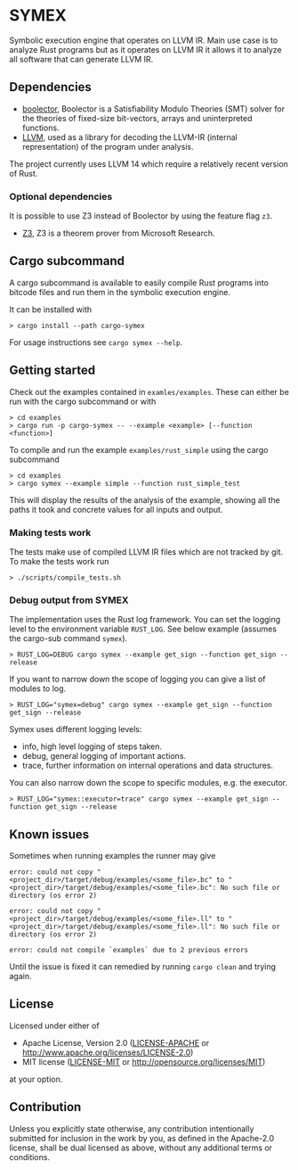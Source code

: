 # SYMEX

Symbolic execution engine that operates on LLVM IR. Main use case is to analyze Rust programs but
as it operates on LLVM IR it allows it to analyze all software that can generate LLVM IR.

## Dependencies

- [boolector](https://github.com/Boolector/boolector), Boolector is a Satisfiability Modulo Theories
  (SMT) solver for the theories of fixed-size bit-vectors, arrays and uninterpreted functions.
- [LLVM](https://llvm.org/), used as a library for decoding the LLVM-IR (internal representation)
  of the program under analysis.

The project currently uses LLVM 14 which require a relatively recent version of Rust.

### Optional dependencies

It is possible to use Z3 instead of Boolector by using the feature flag `z3`.

- [Z3](https://github.com/Z3Prover/z3), Z3 is a theorem prover from Microsoft Research.

## Cargo subcommand

A cargo subcommand is available to easily compile Rust programs into bitcode files and run them
in the symbolic execution engine.

It can be installed with

```shell
> cargo install --path cargo-symex
```

For usage instructions see `cargo symex --help`.

## Getting started

Check out the examples contained in `examles/examples`. These can either be run with the cargo
subcommand or with

```shell
> cd examples
> cargo run -p cargo-symex -- --example <example> [--function <function>]
```

To compile and run the example `examples/rust_simple` using the cargo subcommand

```shell
> cd examples
> cargo symex --example simple --function rust_simple_test
```

This will display the results of the analysis of the example, showing all the paths it took and
concrete values for all inputs and output.

### Making tests work

The tests make use of compiled LLVM IR files which are not tracked by git. To make the tests work
run

```shell
> ./scripts/compile_tests.sh
```

### Debug output from SYMEX

The implementation uses the Rust log framework. You can set the logging level to the environment variable `RUST_LOG`. See below example (assumes the cargo-sub command `symex`).

```shell
> RUST_LOG=DEBUG cargo symex --example get_sign --function get_sign --release
```

If you want to narrow down the scope of logging you can give a list of modules to log.

```shell
> RUST_LOG="symex=debug" cargo symex --example get_sign --function get_sign --release
```

Symex uses different logging levels:

- info, high level logging of steps taken.
- debug, general logging of important actions.
- trace, further information on internal operations and data structures.

You can also narrow down the scope to specific modules, e.g. the executor.

```shell
> RUST_LOG="symex::executor=trace" cargo symex --example get_sign --function get_sign --release
```


## Known issues

Sometimes when running examples the runner may give

```shell
error: could not copy "<project_dir>/target/debug/examples/<some_file>.bc" to "<project_dir>/target/debug/examples/<some_file>.bc": No such file or directory (os error 2)

error: could not copy "<project_dir>/target/debug/examples/<some_file>.ll" to "<project_dir>/target/debug/examples/<some_file>.ll": No such file or directory (os error 2)

error: could not compile `examples` due to 2 previous errors
```

Until the issue is fixed it can remedied by running `cargo clean` and trying again.

## License

Licensed under either of

 * Apache License, Version 2.0
   ([LICENSE-APACHE](LICENSE-APACHE) or http://www.apache.org/licenses/LICENSE-2.0)
 * MIT license
   ([LICENSE-MIT](LICENSE-MIT) or http://opensource.org/licenses/MIT)

at your option.

## Contribution

Unless you explicitly state otherwise, any contribution intentionally submitted
for inclusion in the work by you, as defined in the Apache-2.0 license, shall be
dual licensed as above, without any additional terms or conditions.
